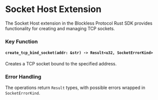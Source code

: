 # Socket Host Extension

The Socket Host extension in the Blockless Protocol Rust SDK provides functionality for creating and managing TCP sockets. 

### Key Function

#### `create_tcp_bind_socket(addr: &str) -> Result<u32, SocketErrorKind>`

Creates a TCP socket bound to the specified address.


### Error Handling
The operations return `Result` types, with possible errors wrapped in `SocketErrorKind`.


